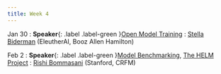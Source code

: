 ```yaml
---
title: Week 4
---
```


Jan 30
: **Speaker**{: .label .label-green }[Open Model Training](#)
  : [Stella Biderman](https://www.stellabiderman.com/) (EleutherAI, Booz Allen Hamilton)

Feb 2
: **Speaker**{: .label .label-green }[Model Benchmarking](#), [The HELM Project](https://crfm.stanford.edu/helm/v1.0/)
  : [Rishi Bommasani](http://www.achowdhery.com/) (Stanford, CRFM)
